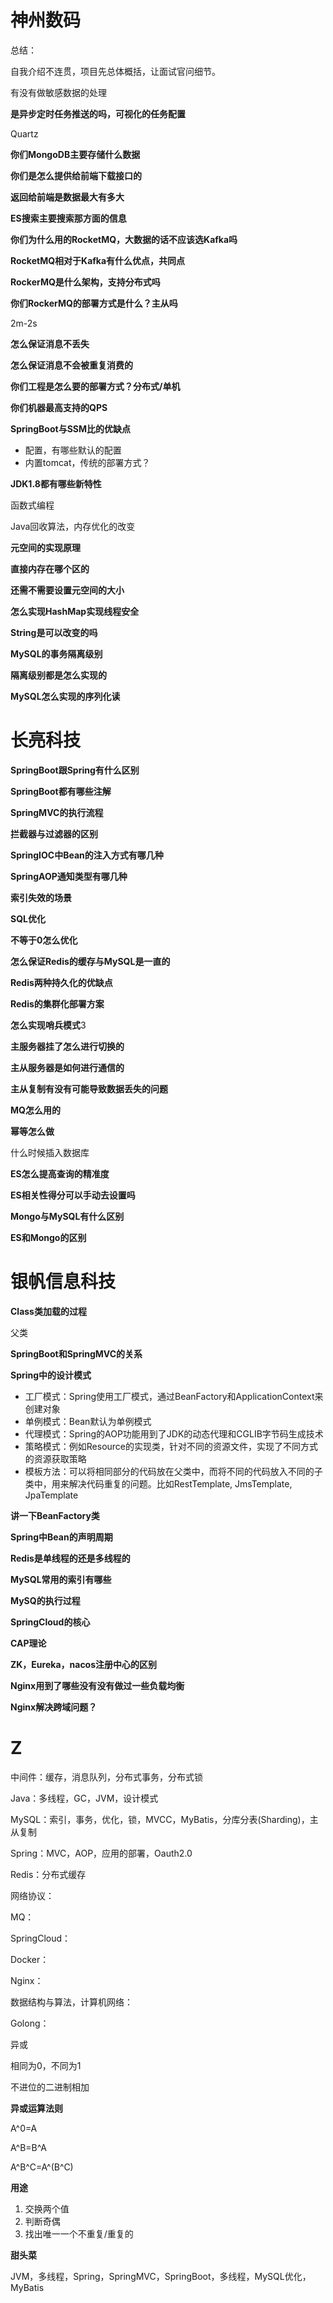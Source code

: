 # 神州数码



总结：

自我介绍不连贯，项目先总体概括，让面试官问细节。



有没有做敏感数据的处理



**是异步定时任务推送的吗，可视化的任务配置**

Quartz



**你们MongoDB主要存储什么数据**



**你们是怎么提供给前端下载接口的**



**返回给前端是数据最大有多大**



**ES搜索主要搜索那方面的信息**



**你们为什么用的RocketMQ，大数据的话不应该选Kafka吗**



**RocketMQ相对于Kafka有什么优点，共同点**



**RockerMQ是什么架构，支持分布式吗**



**你们RockerMQ的部署方式是什么？主从吗**

2m-2s



**怎么保证消息不丢失**



**怎么保证消息不会被重复消费的**



**你们工程是怎么要的部署方式？分布式/单机**



**你们机器最高支持的QPS**



**SpringBoot与SSM比的优缺点**

* 配置，有哪些默认的配置
* 内置tomcat，传统的部署方式？



**JDK1.8都有哪些新特性**

函数式编程

Java回收算法，内存优化的改变



**元空间的实现原理**



**直接内存在哪个区的**



**还需不需要设置元空间的大小**



**怎么实现HashMap实现线程安全**



**String是可以改变的吗**



**MySQL的事务隔离级别**



**隔离级别都是怎么实现的**



**MySQL怎么实现的序列化读**





# 长亮科技



**SpringBoot跟Spring有什么区别**



**SpringBoot都有哪些注解**



**SpringMVC的执行流程**



**拦截器与过滤器的区别**



**SpringIOC中Bean的注入方式有哪几种**



**SpringAOP通知类型有哪几种**



**索引失效的场景**



**SQL优化**



**不等于0怎么优化**



**怎么保证Redis的缓存与MySQL是一直的**



**Redis两种持久化的优缺点**



**Redis的集群化部署方案**



**怎么实现哨兵模式**3



**主服务器挂了怎么进行切换的**



**主从服务器是如何进行通信的**



**主从复制有没有可能导致数据丢失的问题**



**MQ怎么用的**



**幂等怎么做**

什么时候插入数据库



**ES怎么提高查询的精准度**



**ES相关性得分可以手动去设置吗**



**Mongo与MySQL有什么区别**



**ES和Mongo的区别**



# **银帆信息科技**



**Class类加载的过程**

父类



**SpringBoot和SpringMVC的关系**



**Spring中的设计模式**

* 工厂模式：Spring使用工厂模式，通过BeanFactory和ApplicationContext来创建对象
* 单例模式：Bean默认为单例模式
* 代理模式：Spring的AOP功能用到了JDK的动态代理和CGLIB字节码生成技术
* 策略模式：例如Resource的实现类，针对不同的资源文件，实现了不同方式的资源获取策略
* 模板方法：可以将相同部分的代码放在父类中，而将不同的代码放入不同的子类中，用来解决代码重复的问题。比如RestTemplate, JmsTemplate, JpaTemplate



**讲一下BeanFactory类**



**Spring中Bean的声明周期**



**Redis是单线程的还是多线程的**



**MySQL常用的索引有哪些**



**MySQ的执行过程**



**SpringCloud的核心**



**CAP理论**



**ZK，Eureka，nacos注册中心的区别**





**Nginx用到了哪些没有没有做过一些负载均衡**



**Nginx解决跨域问题？**





# Z

中间件：缓存，消息队列，分布式事务，分布式锁

Java：多线程，GC，JVM，设计模式

MySQL：索引，事务，优化，锁，MVCC，MyBatis，分库分表(Sharding)，主从复制

Spring：MVC，AOP，应用的部署，Oauth2.0

Redis：分布式缓存

网络协议：

MQ：

SpringCloud：

Docker：

Nginx：

数据结构与算法，计算机网络：

Golong：





异或

相同为0，不同为1

不进位的二进制相加



**异或运算法则**

A^0=A

A^B=B^A

A^B^C=A^(B^C)



**用途**

1. 交换两个值
2. 判断奇偶
3. 找出唯一一个不重复/重复的



**甜头菜**

JVM，多线程，Spring，SpringMVC，SpringBoot，多线程，MySQL优化，MyBatis





